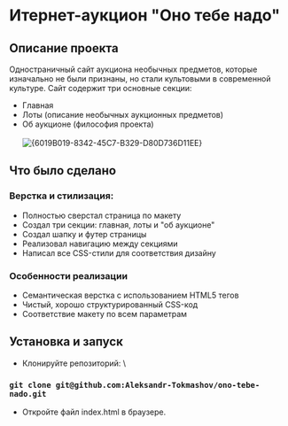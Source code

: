 # Итернет-аукцион "Оно тебе надо"
## Описание проекта
Одностраничный сайт аукциона необычных предметов, которые изначально не были признаны, но стали культовыми в современной культуре. Сайт содержит три основные секции:
- Главная
- Лоты (описание необычных аукционных предметов)
- Об аукционе (философия проекта)
<br><br>
![{6019B019-8342-45C7-B329-D80D736D11EE}](https://github.com/user-attachments/assets/ef61f193-e891-46b0-a2ba-a8d0edad7f76)


## Что было сделано
### Верстка и стилизация:
- Полностью сверстал страница по макету
- Создал три секции: главная, лоты и "об аукционе"
- Создал шапку и футер страницы
- Реализовал навигацию между секциями
- Написал все CSS-стили для соответствия дизайну

### Особенности реализации
- Семантическая верстка с использованием HTML5 тегов
- Чистый, хорошо структурированный CSS-код
- Соответствие макету по всем параметрам

## Установка и запуск
- Клонируйте репозиторий: \
### `git clone git@github.com:Aleksandr-Tokmashov/ono-tebe-nado.git`
- Откройте файл index.html в браузере.
